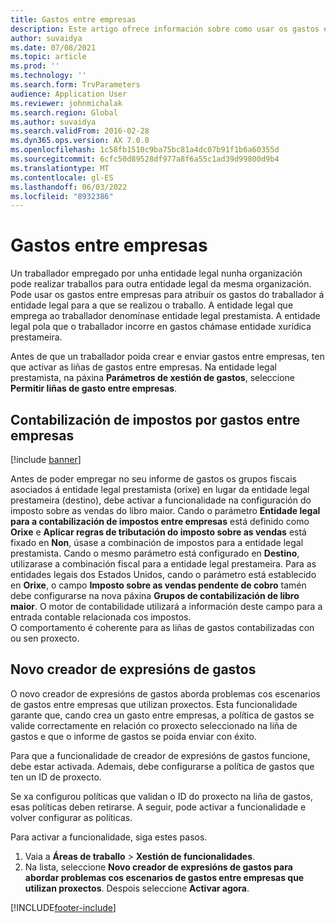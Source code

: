 ```yaml
---
title: Gastos entre empresas
description: Este artigo ofrece información sobre como usar os gastos entre empresas para atribuír os gastos dun traballador á entidade legal para a que se realizou o traballo.
author: suvaidya
ms.date: 07/08/2021
ms.topic: article
ms.prod: ''
ms.technology: ''
ms.search.form: TrvParameters
audience: Application User
ms.reviewer: johnmichalak
ms.search.region: Global
ms.author: suvaidya
ms.search.validFrom: 2016-02-28
ms.dyn365.ops.version: AX 7.0.0
ms.openlocfilehash: 1c58fb1510c9ba75bc81a4dc07b91f1b6a60355d
ms.sourcegitcommit: 6cfc50d89528df977a8f6a55c1ad39d99800d9b4
ms.translationtype: MT
ms.contentlocale: gl-ES
ms.lasthandoff: 06/03/2022
ms.locfileid: "8932386"
---
```

# <a name="intercompany-expenses"></a>Gastos entre empresas

Un traballador empregado por unha entidade legal nunha organización pode realizar traballos para outra entidade legal da mesma organización. Pode usar os gastos entre empresas para atribuír os gastos do traballador á entidade legal para a que se realizou o traballo. A entidade legal que emprega ao traballador denomínase entidade legal prestamista. A entidade legal pola que o traballador incorre en gastos chámase entidade xurídica prestameira. 

Antes de que un traballador poida crear e enviar gastos entre empresas, ten que activar as liñas de gastos entre empresas. Na entidade legal prestamista, na páxina **Parámetros de xestión de gastos**, seleccione **Permitir liñas de gasto entre empresas**. 

## <a name="tax-posting-for-intercompany-expenses"></a>Contabilización de impostos por gastos entre empresas

[!include [banner](../includes/banner.md)]

Antes de poder empregar no seu informe de gastos os grupos fiscais asociados á entidade legal prestamista (orixe) en lugar da entidade legal prestameira (destino), debe activar a funcionalidade na configuración do imposto sobre as vendas do libro maior. Cando o parámetro **Entidade legal para a contabilización de impostos entre empresas** está definido como **Orixe** e **Aplicar regras de tributación do imposto sobre as vendas** está fixado en **Non**, úsase a combinación de impostos para a entidade legal prestamista. Cando o mesmo parámetro está configurado en **Destino**, utilizarase a combinación fiscal para a entidade legal prestameira. Para as entidades legais dos Estados Unidos, cando o parámetro está establecido en **Orixe**, o campo **Imposto sobre as vendas pendente de cobro** tamén debe configurarse na nova páxina **Grupos de contabilización de libro maior**. O motor de contabilidade utilizará a información deste campo para a entrada contable relacionada cos impostos.   
O comportamento é coherente para as liñas de gastos contabilizadas con ou sen proxecto.  

## <a name="new-expense-expression-builder"></a>Novo creador de expresións de gastos

O novo creador de expresións de gastos aborda problemas cos escenarios de gastos entre empresas que utilizan proxectos. Esta funcionalidade garante que, cando crea un gasto entre empresas, a política de gastos se valide correctamente en relación co proxecto seleccionado na liña de gastos e que o informe de gastos se poida enviar con éxito.

Para que a funcionalidade de creador de expresións de gastos funcione, debe estar activada. Ademais, debe configurarse a política de gastos que ten un ID de proxecto.

Se xa configurou políticas que validan o ID do proxecto na liña de gastos, esas políticas deben retirarse. A seguir, pode activar a funcionalidade e volver configurar as políticas.

Para activar a funcionalidade, siga estes pasos.

1. Vaia a **Áreas de traballo** \> **Xestión de funcionalidades**.
2. Na lista, seleccione **Novo creador de expresións de gastos para abordar problemas cos escenarios de gastos entre empresas que utilizan proxectos**. Despois seleccione **Activar agora**.

[!INCLUDE[footer-include](../includes/footer-banner.md)]
